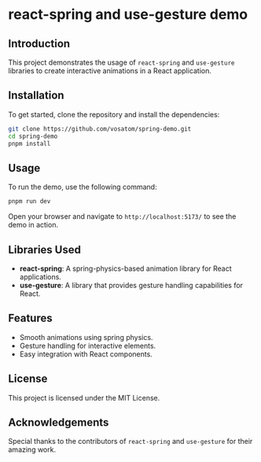 # react-spring and use-gesture demo

## Introduction

This project demonstrates the usage of `react-spring` and `use-gesture` libraries to create interactive animations in a React application.

## Installation

To get started, clone the repository and install the dependencies:

```bash
git clone https://github.com/vosatom/spring-demo.git
cd spring-demo
pnpm install
```

## Usage

To run the demo, use the following command:

```bash
pnpm run dev
```

Open your browser and navigate to `http://localhost:5173/` to see the demo in action.

## Libraries Used

- **react-spring**: A spring-physics-based animation library for React applications.
- **use-gesture**: A library that provides gesture handling capabilities for React.

## Features

- Smooth animations using spring physics.
- Gesture handling for interactive elements.
- Easy integration with React components.

## License

This project is licensed under the MIT License.

## Acknowledgements

Special thanks to the contributors of `react-spring` and `use-gesture` for their amazing work.
